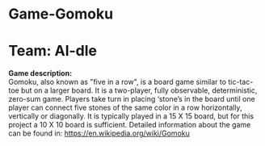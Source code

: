 # Game-Gomoku
# Team: AI-dle

<b>Game description:</b><br>
Gomoku, also known as "five in a row", is a board game similar to tic-tac-toe but on a
larger board. It is a two-player, fully observable, deterministic, zero-sum game. Players take
turn in placing ‘stone’s in the board until one player can connect five stones of the same
color in a row horizontally, vertically or diagonally. It is typically played in a 15 X 15 board,
but for this project a 10 X 10 board is sufficient. Detailed information about the game can
be found in: https://en.wikipedia.org/wiki/Gomoku
